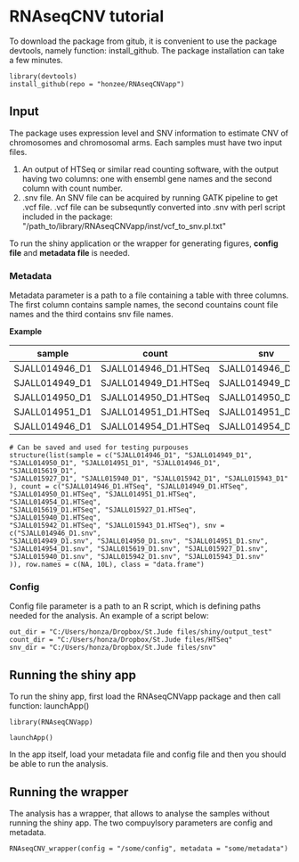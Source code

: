 # RNAseqCNV tutorial

To download the package from gitub, it is convenient to use the package devtools, namely function: install_github. The package installation can take a few minutes.
```
library(devtools)
install_github(repo = "honzee/RNAseqCNVapp")
```

## Input
The package uses expression level and SNV information to estimate CNV of chromosomes and chromosomal arms. Each samples must have two input files. 
1. An output of HTSeq or similar read counting software, with the output having two columns: one with ensembl gene names and the second column with count number.
2. .snv file. An SNV file can be acquired by running GATK pipeline to get .vcf file. .vcf file can be subsequntly converted into .snv with perl script included in the package: "/path_to/library/RNAseqCNVapp/inst/vcf_to_snv.pl.txt"

To run the shiny application or the wrapper for generating figures, **config file** and **metadata file** is needed.

### Metadata
Metadata parameter is a path to a file containing a table with three columns. The first column contains sample names, the second countains count file names and the third contains snv file names.


**Example**

sample | count | snv
--- | --- | ---
SJALL014946_D1 | SJALL014946_D1.HTSeq | SJALL014946_D1.snv
SJALL014949_D1 | SJALL014949_D1.HTSeq | SJALL014949_D1.snv
SJALL014950_D1 | SJALL014950_D1.HTSeq | SJALL014950_D1.snv
SJALL014951_D1 | SJALL014951_D1.HTSeq | SJALL014951_D1.snv
SJALL014946_D1 | SJALL014954_D1.HTSeq | SJALL014954_D1.snv

```
# Can be saved and used for testing purpouses
structure(list(sample = c("SJALL014946_D1", "SJALL014949_D1", 
"SJALL014950_D1", "SJALL014951_D1", "SJALL014946_D1", "SJALL015619_D1", 
"SJALL015927_D1", "SJALL015940_D1", "SJALL015942_D1", "SJALL015943_D1"
), count = c("SJALL014946_D1.HTSeq", "SJALL014949_D1.HTSeq", 
"SJALL014950_D1.HTSeq", "SJALL014951_D1.HTSeq", "SJALL014954_D1.HTSeq", 
"SJALL015619_D1.HTSeq", "SJALL015927_D1.HTSeq", "SJALL015940_D1.HTSeq", 
"SJALL015942_D1.HTSeq", "SJALL015943_D1.HTSeq"), snv = c("SJALL014946_D1.snv", 
"SJALL014949_D1.snv", "SJALL014950_D1.snv", "SJALL014951_D1.snv", 
"SJALL014954_D1.snv", "SJALL015619_D1.snv", "SJALL015927_D1.snv", 
"SJALL015940_D1.snv", "SJALL015942_D1.snv", "SJALL015943_D1.snv"
)), row.names = c(NA, 10L), class = "data.frame")

```

### Config

Config file parameter is a path to an R script, which is defining paths needed for the analysis. An example of a script below:
```
out_dir = "C:/Users/honza/Dropbox/St.Jude files/shiny/output_test"
count_dir = "C:/Users/honza/Dropbox/St.Jude files/HTSeq"
snv_dir = "C:/Users/honza/Dropbox/St.Jude files/snv"

```

## Running the shiny app

To run the shiny app, first load the RNAseqCNVapp package and then call function: launchApp()

```
library(RNAseqCNVapp)

launchApp()
```
In the app itself, load your metadata file and config file and then you should be able to run the analysis.
 
## Running the wrapper

The analysis has a wrapper, that allows to analyse the samples without running the shiny app. The two compuylsory parameters are config and metadata.

```
RNAseqCNV_wrapper(config = "/some/config", metadata = "some/metadata")
```

